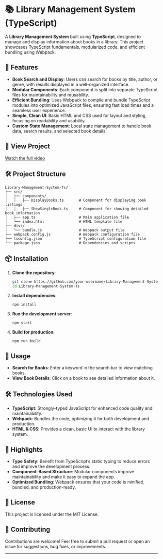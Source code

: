 # 📚 Library Management System (TypeScript)

A **Library Management System** built using **TypeScript**, designed to manage and display information about books in a library. This project showcases TypeScript fundamentals, modularized code, and efficient bundling using Webpack.

## 🚀 Features

- **Book Search and Display**: Users can search for books by title, author, or genre, with results displayed in a well-organized interface.
- **Modular Components**: Each component is split into separate TypeScript files for maintainability and reusability.
- **Efficient Bundling**: Uses Webpack to compile and bundle TypeScript modules into optimized JavaScript files, ensuring fast load times and a seamless user experience.
- **Simple, Clean UI**: Basic HTML and CSS used for layout and styling, focusing on readability and usability.
- **Custom State Management**: Local state management to handle book data, search results, and selected book details.

## 👀 View Project
[Watch the full video](https://drive.google.com/file/d/1FJxt-GHlOUoFmJ_mnHfSK_Av_1TAndwB/view?usp=sharing)


## 🛠️ Project Structure

```plaintext
Library-Management-System-Ts/
├── src/
│   ├── components/
│   │   ├── DisplayBooks.ts       # Component for displaying book listings
│   │   ├── ShowSingleBook.ts     # Component for showing detailed book information
│   ├── app.ts                    # Main application file
│   └── index.html                # HTML template file
├── dist/
│   └── bundle.js                 # Webpack output file
├── webpack.config.js             # Webpack configuration file
├── tsconfig.json                 # TypeScript configuration file
└── package.json                  # Dependencies and scripts
```

## 📦 Installation

1. **Clone the repository**:
   ```bash
   git clone https://github.com/your-username/Library-Management-System-Ts.git
   cd Library-Management-System-Ts
   ```

2. **Install dependencies**:
   ```bash
   npm install
   ```

3. **Run the development server**:
   ```bash
   npm start
   ```

4. **Build for production**:
   ```bash
   npm run build
   ```

## 📖 Usage

- **Search for Books**: Enter a keyword in the search bar to view matching books.
- **View Book Details**: Click on a book to see detailed information about it.

## 🛠️ Technologies Used

- **TypeScript**: Strongly-typed JavaScript for enhanced code quality and maintainability.
- **Webpack**: Bundles the code, optimizing it for both development and production.
- **HTML & CSS**: Provides a clean, basic UI to interact with the library system.

## 🌟 Highlights

- **Type Safety**: Benefit from TypeScript’s static typing to reduce errors and improve the development process.
- **Component-Based Structure**: Modular components improve maintainability and make it easy to expand the app.
- **Optimized Bundling**: Webpack ensures that your code is minified, bundled, and production-ready.

## 📜 License

This project is licensed under the MIT License.

## 👥 Contributing

Contributions are welcome! Feel free to submit a pull request or open an issue for suggestions, bug fixes, or improvements.

---



